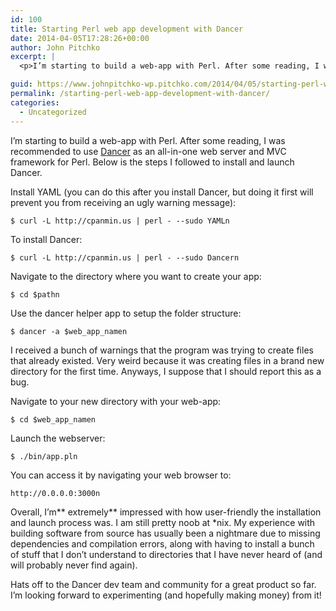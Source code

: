 ```yaml
---
id: 100
title: Starting Perl web app development with Dancer
date: 2014-04-05T17:28:26+00:00
author: John Pitchko
excerpt: |
  <p>I’m starting to build a web-app with Perl. After some reading, I was recommended to use Dancer as an all-in-one web server and MVC framework for Perl. Below is the steps I followed to install and launch Dancer.</p>

guid: https://www.johnpitchko-wp.pitchko.com/2014/04/05/starting-perl-web-app-development-with-dancer/
permalink: /starting-perl-web-app-development-with-dancer/
categories:
  - Uncategorized
---
```

<p>I’m starting to build a web-app with Perl. After some reading, I was recommended to use <a href="http://perldancer.org/">Dancer</a> as an all-in-one web server and MVC framework for Perl. Below is the steps I followed to install and launch Dancer.</p>

<p>Install YAML (you can do this after you install Dancer, but doing it first will prevent you from receiving an ugly warning message):</p>

<div class="highlighter-rouge">
<div class="highlight">
<pre class="highlight"><code>$ curl -L http://cpanmin.us | perl - --sudo YAMLn</code></pre>
</div>
</div>

<p>To install Dancer:</p>

<div class="highlighter-rouge">
<div class="highlight">
<pre class="highlight"><code>$ curl -L http://cpanmin.us | perl - --sudo Dancern</code></pre>
</div>
</div>

<p>Navigate to the directory where you want to create your app:</p>

<div class="highlighter-rouge">
<div class="highlight">
<pre class="highlight"><code>$ cd $pathn</code></pre>
</div>
</div>

<p>Use the dancer helper app to setup the folder structure:</p>

<div class="highlighter-rouge">
<div class="highlight">
<pre class="highlight"><code>$ dancer -a $web_app_namen</code></pre>
</div>
</div>

<p>I received a bunch of warnings that the program was trying to create files that already existed. Very weird because it was creating files in a brand new directory for the first time. Anyways, I suppose that I should report this as a bug.</p>

<p>Navigate to your new directory with your web-app:</p>

<div class="highlighter-rouge">
<div class="highlight">
<pre class="highlight"><code>$ cd $web_app_namen</code></pre>
</div>
</div>

<p>Launch the webserver:</p>

<div class="highlighter-rouge">
<div class="highlight">
<pre class="highlight"><code>$ ./bin/app.pln</code></pre>
</div>
</div>

<p>You can access it by navigating your web browser to:</p>

<div class="highlighter-rouge">
<div class="highlight">
<pre class="highlight"><code>http://0.0.0.0:3000n</code></pre>
</div>
</div>

<p>Overall, I’m** extremely** impressed with how user-friendly the installation and launch process was. I am still pretty noob at *nix. My experience with building software from source has usually been a nightmare due to missing dependencies and compilation errors, along with having to install a bunch of stuff that I don’t understand to directories that I have never heard of (and will probably never find again).</p>

<p>Hats off to the Dancer dev team and community for a great product so far. I’m looking forward to experimenting (and hopefully making money) from it!</p>
